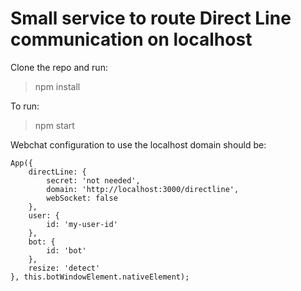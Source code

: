 
Small service to route Direct Line communication on localhost
=============================================================

Clone the repo and run:
> npm install

To run:
> npm start

Webchat configuration to use the localhost domain should be:
```
App({
    directLine: {
        secret: 'not needed',
        domain: 'http://localhost:3000/directline',
        webSocket: false
    },
    user: {
        id: 'my-user-id'
    },
    bot: {
        id: 'bot'
    },
    resize: 'detect'
}, this.botWindowElement.nativeElement);
```


